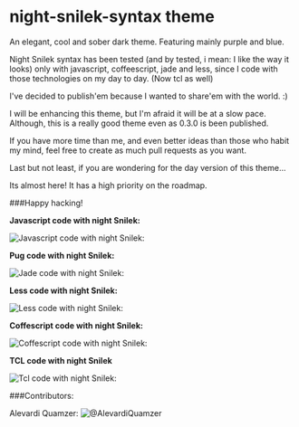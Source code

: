 # night-snilek-syntax theme

An elegant, cool and sober dark theme. Featuring mainly purple and blue.

Night Snilek syntax has been tested (and by tested, i mean: I like
the way it looks) only with javascript, coffeescript, jade and less, since
I code with those technologies on my day to day. (Now tcl as well)

I've decided to publish'em because I wanted to share'em with the world. :)

I will be enhancing this theme, but I'm afraid it will be at a slow pace.
Although, this is a really good theme even as 0.3.0 is been published.

If you have more time than me, and even better ideas than those who habit my
mind, feel free to create as much pull requests as you want.

Last but not least, if you are wondering for the day version of this theme...

Its almost here! It has a high priority on the roadmap.

###Happy hacking!

**Javascript code with night Snilek:**

  ![Javascript code with night Snilek:](https://pbs.twimg.com/media/BxsyPXvIcAAy-Mj.png)

**Pug code with night Snilek:**

  ![Jade code with night Snilek:](https://pbs.twimg.com/media/BxsyPXvIcAAy-Mj.png)

**Less code with night Snilek:**

  ![Less code with night Snilek:](https://pbs.twimg.com/media/Bxs1G-cIUAAmiqs.png)

**Coffescript code with night Snilek:**

  ![Coffescript code with night Snilek:](https://pbs.twimg.com/media/Bxs2kqSIcAA0c91.png)

**TCL code with night Snilek**

  ![Tcl code with night Snilek:](https://s1.postimg.org/2pw9jshqyn/TCL-night-snilek.png)

###Contributors:

Alevardi Quamzer:
![@AlevardiQuamzer](https://www.twitter.com/AlevardiQuamzer)
